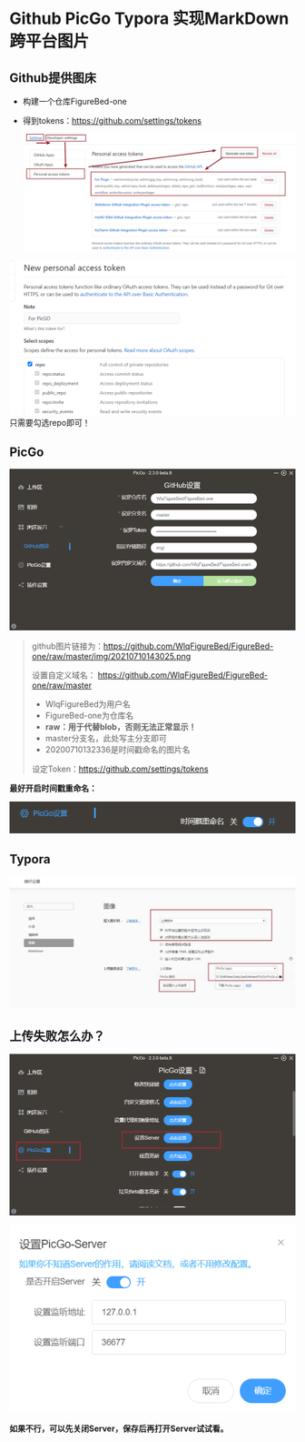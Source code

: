 # Github PicGo Typora 实现MarkDown跨平台图片
## Github提供图床
- 构建一个仓库FigureBed-one

- 得到tokens：https://github.com/settings/tokens

  ![image-20200710145021618](https://github.com/WlqFigureBed/FigureBed-one/raw/master/img/20200722121343.png)

![image-20200710150130436](https://github.com/WlqFigureBed/FigureBed-one/raw/master/img/20200722121356.png)
只需要勾选repo即可！

## PicGo

![image-20210710143018194](https://github.com/WlqFigureBed/FigureBed-one/raw/master/img/20210710143025.png)

>  github图片链接为：https://github.com/WlqFigureBed/FigureBed-one/raw/master/img/20210710143025.png
>
>  设置自定义域名：   https://github.com/WlqFigureBed/FigureBed-one/raw/master
>
>  - WlqFigureBed为用户名
>  - FigureBed-one为仓库名
>  - **raw：用于代替blob，否则无法正常显示！**
>  - master分支名，此处写主分支即可
>  - 20200710132336是时间戳命名的图片名
>
>  设定Token：https://github.com/settings/tokens

**最好开启时间戳重命名：**

![image-20200710150416938](https://github.com/WlqFigureBed/FigureBed-one/raw/master/img/20200722121435.png)

## Typora

![image-20200710145529054](https://github.com/WlqFigureBed/FigureBed-one/raw/master/img/20200722121415.png)

## 上传失败怎么办？

![image-20210710143342609](https://github.com/WlqFigureBed/FigureBed-one/raw/master/img/20210710143428.png)

![image-20210710143352364](https://github.com/WlqFigureBed/FigureBed-one/raw/master/img/20210710143426.png)

**如果不行，可以先关闭Server，保存后再打开Server试试看。**

